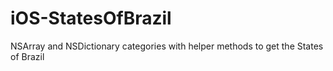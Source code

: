 iOS-StatesOfBrazil
==================

NSArray and NSDictionary categories with helper methods to get the States of Brazil
